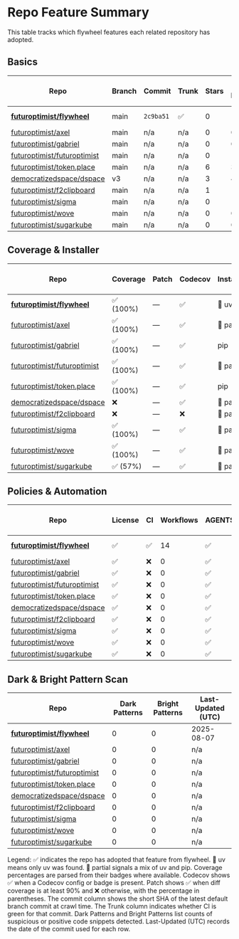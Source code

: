# Repo Feature Summary

This table tracks which flywheel features each related repository has adopted.

<!-- spellchecker: disable -->
## Basics
| Repo | Branch | Commit | Trunk | Stars | Open Issues | Last-Updated (UTC) |
| ---- | ------ | ------ | ----- | ----- | ----------- | ----------------- |
| **[futuroptimist/flywheel](https://github.com/futuroptimist/flywheel)** | main | `2c9ba51` | ✅ | 0 | 1 | 2025-08-07 |
| [futuroptimist/axel](https://github.com/futuroptimist/axel) | main | n/a | n/a | 0 | 0 | n/a |
| [futuroptimist/gabriel](https://github.com/futuroptimist/gabriel) | main | n/a | n/a | 0 | 0 | n/a |
| [futuroptimist/futuroptimist](https://github.com/futuroptimist/futuroptimist) | main | n/a | n/a | 0 | 1 | n/a |
| [futuroptimist/token.place](https://github.com/futuroptimist/token.place) | main | n/a | n/a | 6 | 3 | n/a |
| [democratizedspace/dspace](https://github.com/democratizedspace/dspace) | v3 | n/a | n/a | 3 | 42 | n/a |
| [futuroptimist/f2clipboard](https://github.com/futuroptimist/f2clipboard) | main | n/a | n/a | 1 | 1 | n/a |
| [futuroptimist/sigma](https://github.com/futuroptimist/sigma) | main | n/a | n/a | 0 | 1 | n/a |
| [futuroptimist/wove](https://github.com/futuroptimist/wove) | main | n/a | n/a | 0 | 0 | n/a |
| [futuroptimist/sugarkube](https://github.com/futuroptimist/sugarkube) | main | n/a | n/a | 0 | 0 | n/a |

## Coverage & Installer
| Repo | Coverage | Patch | Codecov | Installer | Last-Updated (UTC) |
| ---- | -------- | ----- | ------- | --------- | ----------------- |
| **[futuroptimist/flywheel](https://github.com/futuroptimist/flywheel)** | ✅ (100%) | — | ✅ | 🚀 uv | 2025-08-07 |
| [futuroptimist/axel](https://github.com/futuroptimist/axel) | ✅ (100%) | — | ✅ | 🔶 partial | n/a |
| [futuroptimist/gabriel](https://github.com/futuroptimist/gabriel) | ✅ (100%) | — | ✅ | pip | n/a |
| [futuroptimist/futuroptimist](https://github.com/futuroptimist/futuroptimist) | ✅ (100%) | — | ✅ | 🔶 partial | n/a |
| [futuroptimist/token.place](https://github.com/futuroptimist/token.place) | ✅ (100%) | — | ✅ | pip | n/a |
| [democratizedspace/dspace](https://github.com/democratizedspace/dspace) | ❌ | — | ✅ | 🔶 partial | n/a |
| [futuroptimist/f2clipboard](https://github.com/futuroptimist/f2clipboard) | ❌ | — | ❌ | 🔶 partial | n/a |
| [futuroptimist/sigma](https://github.com/futuroptimist/sigma) | ✅ (100%) | — | ✅ | 🔶 partial | n/a |
| [futuroptimist/wove](https://github.com/futuroptimist/wove) | ✅ (100%) | — | ✅ | 🔶 partial | n/a |
| [futuroptimist/sugarkube](https://github.com/futuroptimist/sugarkube) | ✅ (57%) | — | ✅ | 🔶 partial | n/a |

## Policies & Automation
| Repo | License | CI | Workflows | AGENTS.md | Code of Conduct | Contributing | Pre-commit | Last-Updated (UTC) |
| ---- | ------- | -- | --------- | --------- | --------------- | ------------ | ---------- | ----------------- |
| **[futuroptimist/flywheel](https://github.com/futuroptimist/flywheel)** | ✅ | ✅ | 14 | ✅ | ✅ | ✅ | ✅ | 2025-08-07 |
| [futuroptimist/axel](https://github.com/futuroptimist/axel) | ✅ | ❌ | 0 | ✅ | ✅ | ✅ | ✅ | n/a |
| [futuroptimist/gabriel](https://github.com/futuroptimist/gabriel) | ✅ | ❌ | 0 | ✅ | ✅ | ✅ | ✅ | n/a |
| [futuroptimist/futuroptimist](https://github.com/futuroptimist/futuroptimist) | ✅ | ❌ | 0 | ✅ | ✅ | ✅ | ✅ | n/a |
| [futuroptimist/token.place](https://github.com/futuroptimist/token.place) | ✅ | ❌ | 0 | ✅ | ✅ | ✅ | ✅ | n/a |
| [democratizedspace/dspace](https://github.com/democratizedspace/dspace) | ✅ | ❌ | 0 | ✅ | ✅ | ✅ | ❌ | n/a |
| [futuroptimist/f2clipboard](https://github.com/futuroptimist/f2clipboard) | ✅ | ❌ | 0 | ✅ | ✅ | ✅ | ✅ | n/a |
| [futuroptimist/sigma](https://github.com/futuroptimist/sigma) | ✅ | ❌ | 0 | ✅ | ✅ | ✅ | ✅ | n/a |
| [futuroptimist/wove](https://github.com/futuroptimist/wove) | ✅ | ❌ | 0 | ✅ | ✅ | ✅ | ✅ | n/a |
| [futuroptimist/sugarkube](https://github.com/futuroptimist/sugarkube) | ✅ | ❌ | 0 | ✅ | ❌ | ❌ | ✅ | n/a |

## Dark & Bright Pattern Scan
| Repo | Dark Patterns | Bright Patterns | Last-Updated (UTC) |
| ---- | ------------- | --------------- | ----------------- |
| **[futuroptimist/flywheel](https://github.com/futuroptimist/flywheel)** | 0 | 0 | 2025-08-07 |
| [futuroptimist/axel](https://github.com/futuroptimist/axel) | 0 | 0 | n/a |
| [futuroptimist/gabriel](https://github.com/futuroptimist/gabriel) | 0 | 0 | n/a |
| [futuroptimist/futuroptimist](https://github.com/futuroptimist/futuroptimist) | 0 | 0 | n/a |
| [futuroptimist/token.place](https://github.com/futuroptimist/token.place) | 0 | 0 | n/a |
| [democratizedspace/dspace](https://github.com/democratizedspace/dspace) | 0 | 0 | n/a |
| [futuroptimist/f2clipboard](https://github.com/futuroptimist/f2clipboard) | 0 | 0 | n/a |
| [futuroptimist/sigma](https://github.com/futuroptimist/sigma) | 0 | 0 | n/a |
| [futuroptimist/wove](https://github.com/futuroptimist/wove) | 0 | 0 | n/a |
| [futuroptimist/sugarkube](https://github.com/futuroptimist/sugarkube) | 0 | 0 | n/a |

Legend: ✅ indicates the repo has adopted that feature from flywheel. 🚀 uv means only uv was found. 🔶 partial signals a mix of uv and pip.
Coverage percentages are parsed from their badges where available. Codecov shows ✅ when a Codecov config or badge is present. Patch shows ✅ when diff coverage is at least 90% and ❌ otherwise, with the percentage in parentheses.
The commit column shows the short SHA of the latest default branch commit at crawl time. The Trunk column indicates whether CI is green for that commit. Dark Patterns and Bright Patterns list counts of suspicious or positive code snippets detected.
Last-Updated (UTC) records the date of the commit used for each row.
